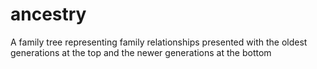 # ancestry
A family tree representing family relationships presented with the oldest generations at the top and the newer generations at the bottom
